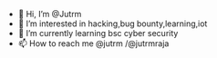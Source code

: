 - 👋 Hi, I’m @Jutrm
- 👀 I’m interested in hacking,bug bounty,learning,iot
- 🌱 I’m currently learning bsc cyber security
- 📫 How to reach me @jutrm /@jutrmraja

<!---
Jutrm/Jutrm is a ✨ special ✨ repository because its `README.md` (this file) appears on your GitHub profile.
You can click the Preview link to take a look at your changes.
--->


